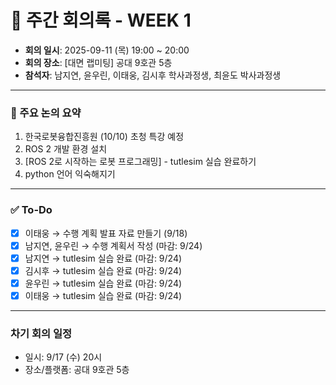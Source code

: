 # 📝 주간 회의록 - WEEK 1

- **회의 일시**: 2025-09-11 (목) 19:00 ~ 20:00
- **회의 장소**: [대면 랩미팅] 공대 9호관 5층
- **참석자**: 남지연, 윤우린, 이태웅, 김시후 학사과정생, 최윤도 박사과정생
  
---

### 📍 주요 논의 요약
1. 한국로봇융합진흥원 (10/10) 초청 특강 예정
2. ROS 2 개발 환경 설치
3. [ROS 2로 시작하는 로봇 프로그래밍] - tutlesim 실습 완료하기
4. python 언어 익숙해지기

---

### ✅ To-Do
- [x] 이태웅 → 수행 계획 발표 자료 만들기 (9/18)
- [x] 남지연, 윤우린 → 수행 계획서 작성 (마감: 9/24)
- [x] 남지연 → tutlesim 실습 완료 (마감: 9/24)
- [x] 김시후 → tutlesim 실습 완료 (마감: 9/24)
- [x] 윤우린 → tutlesim 실습 완료 (마감: 9/24)
- [x] 이태웅 → tutlesim 실습 완료 (마감: 9/24)

---

### 차기 회의 일정
- 일시: 9/17 (수) 20시
- 장소/플랫폼: 공대 9호관 5층

